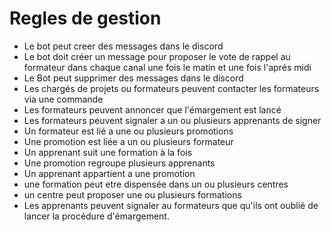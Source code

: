 # Regles de gestion

- Le bot peut creer des messages dans le discord
- Le bot doit créer un message pour proposer le vote de rappel au formateur dans chaque canal une fois le matin et une fois l'aprés midi
- Le Bot peut supprimer des messages dans le discord
- Les chargés de projets ou formateurs peuvent contacter les formateurs via une commande
- Les formateurs peuvent annoncer que l'émargement est lancé
- Les formateurs peuvent signaler a un ou plusieurs apprenants de signer
- Un formateur est lié a une ou plusieurs promotions
- Une promotion est liée a un ou plusieurs formateur
- Un apprenant suit une formation à la fois
- Une promotion regroupe plusieurs apprenants
- Un apprenant appartient a une promotion
- une formation peut etre dispensée dans un ou plusieurs centres
- un centre peut proposer une ou plusieurs formations
- Les apprenants peuvent signaler au formateurs que qu'ils ont oublié de lancer la procédure d'émargement.
